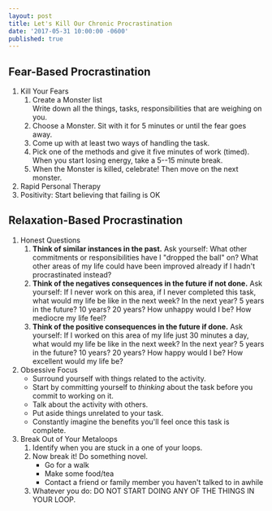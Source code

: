 ```yaml
---
layout: post
title: Let's Kill Our Chronic Procrastination
date: '2017-05-31 10:00:00 -0600'
published: true
---
```


## Fear-Based Procrastination

1. Kill Your Fears
	1. Create a Monster list  
       Write down all the things, tasks, responsibilities that are weighing on you.
	2. Choose a Monster. Sit with it for 5 minutes or until the fear goes away.
    3. Come up with at least two ways of handling the task.
    4. Pick one of the methods and give it five minutes of work (timed).  
       When you start losing energy, take a 5--15 minute break.
    5. When the Monster is killed, celebrate! Then move on the next monster.
2. Rapid Personal Therapy
3. Positivity: Start believing that failing is OK

## Relaxation-Based Procrastination

1. Honest Questions
	1. **Think of similar instances in the past.** Ask yourself: What other commitments or responsibilities have I "dropped the ball" on? What other areas of my life could have been improved already if I hadn't procrastinated instead?
    2. **Think of the negatives consequences in the future if not done.** Ask yourself: If I never work on this area, if I never completed this task, what would my life be like in the next week? In the next year? 5 years in the future? 10 years? 20 years? How unhappy would I be? How mediocre my life feel?
    3. **Think of the positive consequences in the future if done.** Ask yourself: If I worked on this area of my life just 30 minutes a day, what would my life be like in the next week? In the next year? 5 years in the future? 10 years? 20 years? How happy would I be? How excellent would my life be?
2. Obsessive Focus
	* Surround yourself with things related to the activity.
    * Start by committing yourself to *thinking* about the task before you commit to working on it.
    * Talk about the activity with others.
    * Put aside things unrelated to your task.
    * Constantly imagine the benefits you'll feel once this task is complete.
3. Break Out of Your Metaloops
	1. Identify when you are stuck in a one of your loops.
    2. Now break it! Do something novel.
    	* Go for a walk
        * Make some food/tea
        * Contact a friend or family member you haven't talked to in awhile
    3. Whatever you do: DO NOT START DOING ANY OF THE THINGS IN YOUR LOOP.
